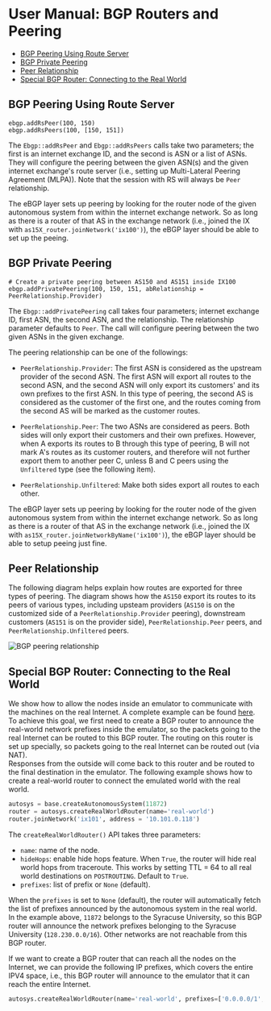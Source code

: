 # User Manual: BGP Routers and Peering

- [BGP Peering Using Route Server](#bgp-rs-peering)
- [BGP Private Peering](#bgp-private-peering)
- [Peer Relationship](#peer-relationship)
- [Special BGP Router: Connecting to the Real World](#connect-to-realworld)


<a id="bgp-rs-peering"></a>
## BGP Peering Using Route Server

```
ebgp.addRsPeer(100, 150)
ebgp.addRsPeers(100, [150, 151])
```

The `Ebgp::addRsPeer` and `Ebgp::addRsPeers` calls take two parameters; the first is an internet
exchange ID, and the second is ASN or a list of ASNs. 
They will configure the peering between the
given ASN(s) and the given internet exchange's route server (i.e., setting up
Multi-Lateral Peering Agreement (MLPA)). Note that the session with RS will
always be `Peer` relationship.

The eBGP layer sets up peering by looking for the router node of the given
autonomous system from within the internet exchange network. So as long as
there is a router of that AS in the exchange network (i.e., joined the IX with
`as15X_router.joinNetwork('ix100')`), the eBGP layer should be able to set up
the peeing.


<a id="bgp-private-peering"></a>
## BGP Private Peering

```
# Create a private peering between AS150 and AS151 inside IX100
ebgp.addPrivatePeering(100, 150, 151, abRelationship = PeerRelationship.Provider)
```

The `Ebgp::addPrivatePeering` call takes four parameters; internet exchange ID,
first ASN, the second ASN, and the relationship. The relationship parameter
defaults to `Peer`. The call will configure peering between the two given ASNs
in the given exchange. 

The peering relationship can be one of the followings:

- `PeerRelationship.Provider`: The first ASN is considered as the upstream
  provider of the second ASN. The first ASN will export all routes to the
  second ASN, and the second ASN will only export its customers' and its own
  prefixes to the first ASN. In this type of peering, the second AS is considered
  as the customer of the first one, and the routes coming from the second AS
  will be marked as the customer routes. 

- `PeerRelationship.Peer`: The two ASNs are considered as peers. Both sides
  will only export their customers and their own prefixes. However, when A exports 
  its routes to B through this type of peering, B will not mark A's routes 
  as its customer routers, and therefore will not further export them to 
  another peer C, unless B and C peers using the `Unfiltered` type (see the following item). 

- `PeerRelationship.Unfiltered`: Make both sides export all routes to each other.


The eBGP layer sets up peering by looking for the router node of the given
autonomous system from within the internet exchange network. So as long as
there is a router of that AS in the exchange network (i.e., joined the IX with
`as15X_router.joinNetworkByName('ix100')`), the eBGP layer should be able to
setup peeing just fine.

  
<a id="peer-relationship"></a>
## Peer Relationship

The following diagram helps explain how routes are exported for three types of peering. The diagram shows how the `AS150` export its routes to its peers of various types, 
including upsteam providers (`AS150` is on the customized side of a `PeerRelationship.Provider` peering), 
downstream customers (`AS151` is on the provider side), `PeerRelationship.Peer` peers,
and `PeerRelationship.Unfiltered` peers.

![BGP peering relationship](./Figs/peering_relationship.jpg)


<a id="connect-to-realworld"></a>
## Special BGP Router: Connecting to the Real World

We show how to allow the nodes inside an emulator to communicate
with the machines on the real Internet. A complete example
can be found [here](../../examples/basic/A03_real_world/).
To achieve this goal, we first need to create 
a BGP router to announce the real-world network 
prefixes inside the emulator, so the packets going to the 
real Internet can be routed to this BGP router. 
The routing on this router is set up specially, so packets
going to the real Internet can be routed out (via NAT).  
Responses from the outside will come back to this router
and be routed to the final destination in the emulator.
The following example shows how to create a real-world 
router to connect the emulated world with the real world. 


```python
autosys = base.createAutonomousSystem(11872)
router = autosys.createRealWorldRouter(name='real-world')
router.joinNetwork('ix101', address = '10.101.0.118')
```

The `createRealWorldRouter()` API takes three parameters:

- `name`: name of the node.
- `hideHops`: enable hide hops feature. When `True`, the router will hide real
  world hops from traceroute. This works by setting TTL = 64 to all real world
  destinations on `POSTROUTING`. Default to `True`.
- `prefixes`: list of prefix or `None` (default). 

When the `prefixes` is set to `None` (default), the router will automatically 
fetch the list of prefixes announced by the autonomous system in the real world. 
In the example above, `11872` belongs to the Syracuse University, so
this BGP router will announce the network prefixes belonging to the 
Syracuse University (`128.230.0.0/16`). Other networks are not 
reachable from this BGP router. 

If we want to create a BGP router that can reach all the nodes on the Internet,
we can provide the following IP prefixes, which covers the entire IPV4 space, 
i.e., this BGP router will announce to the emulator that it can reach 
the entire Internet.

```python
autosys.createRealWorldRouter(name='real-world', prefixes=['0.0.0.0/1', '128.0.0.0/1'])
```

